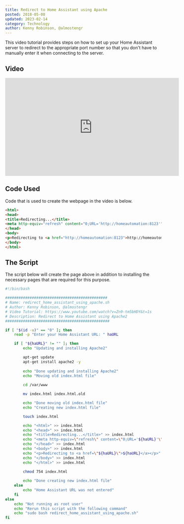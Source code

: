 ```yaml
---
title: Redirect to Home Assistant using Apache
posted: 2018-05-08
updated: 2023-02-14
category: Technology
author: Kenny Robinson, @almostengr
---
```


This video tutorial provides steps on how to set up your Home Assistant server to redirect to the appropriate
port number so that you don't have to manually enter it when connecting to the server.
 
## Video 

<iframe width="560" height="315" src="https://www.youtube.com/embed/Zn9-tm5bHDY" frameborder="0" allow="autoplay; encrypted-media" allowfullscreen=""></iframe>

## Code Used

Code that is used to create the webpage in the video is below. 

```html 
<html>
<head>
<title>Redirecting...</title>
<meta http-equiv="refresh" content="0;URL='http://homeautomation:8123'" />
</head>
<body>
<p>Redirecting to <a href="http://homeautomation:8123">http://homeautomation:8123</a></p>
</body>
</html>
```

## The Script

The script below will create the page above in addition to installing the necessary pages that 
are required for this purpose.

```sh
#!/bin/bash

##############################################
# Name: redirect_home_assistant_using_apache.sh
# Author: Kenny Robinson, @almostengr
# Video Tutorial: https://www.youtube.com/watch?v=Zn9-tm5bHDY&t=1s
# Description: Redirect to Home Assistant using Apache2
###############################################

if [ "$(id -u)" == "0" ]; then
	read -p "Enter your Home Assistant URL: " haURL

	if [ "${haURL}" != "" ]; then
		echo "Updating and installing Apache2"

		apt-get update
		apt-get install apache2 -y
		
		echo "Done updating and installing Apache2"
		echo "Moving old index.html file"	
	
		cd /var/www

		mv index.html index.html.old

		echo "Done moving old index.html file"
		echo "Creating new index.html file"

		touch index.html

		echo "<html>" >> index.html
		echo "<head>" >> index.html
		echo "<title>Redirecting...</title>" >> index.html
		echo "<meta http-equiv=\"refresh\" content=\"0;URL='${haURL}'\" />" >> index.html
		echo "</head>" >> index.html
		echo "<body>" >> index.html
		echo "<p>Redirecting to <a href=\"${haURL}\">${haURL}</a></p>" >> index.html
		echo "</body>" >> index.html
		echo "</html>" >> index.html

		chmod 754 index.html
	
		echo "Done creating new index.html file"
	else
		echo "Home Assistant URL was not entered"
	fi
else
	echo "Not running as root user"
	echo "Rerun this script with the following command"
	echo "sudo bash redirect_home_assistant_using_apache.sh"
fi
```
